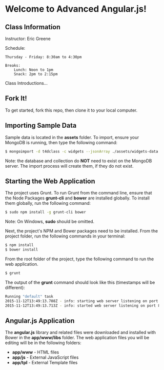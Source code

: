 # Welcome to Advanced Angular.js!

## Class Information

Instructor: Eric Greene

Schedule:

	Thursday - Friday: 8:30am to 4:30pm

	Breaks:
		Lunch: Noon to 1pm
		Snack: 2pm to 2:15pm

Class Introductions...

## Fork It!

To get started, fork this repo, then clone it to your local computer.

## Importing Sample Data

Sample data is located in the **assets** folder.  To import, ensure your MongoDB is running, then type the following command:

```bash
$ mongoimport -d t4dclass -c widgets --jsonArray ./assets/widgets-data.js
```

Note: the database and collection do **NOT** need to exist on the MongoDB server.  The import process will create them, if they do not exist.

## Starting the Web Application

The project uses Grunt. To run Grunt from the command line, ensure that the Node Packages **grunt-cli** and **bower** are installed globally. To install them globally, run the following command:

```bash
$ sudo npm install -g grunt-cli bower
```
Note: On Windows, **sudo** should be omitted.

Next, the project's NPM and Bower packages need to be installed. From the project folder, run the following commands in your terminal:

```bash
$ npm install
$ bower install
```

From the root folder of the project, type the following command to run the web application.

```bash
$ grunt
```

The output of the **grunt** command should look like this (timestamps will be different):

```bash
Running "default" task
2015-11-12T13:49:13.708Z - info: starting web server listening on port 8080
2015-11-12T13:49:13.713Z - info: started web server listening on port 8080
```

## Angular.js Application

The **angular.js** library and related files were downloaded and installed with Bower in the **app/www/libs** folder.  The web application files you will be editing will be in the following folders:

- **app/www** - HTML files
- **app/js** - External JavaScript files
- **app/tpl** - External Template files
